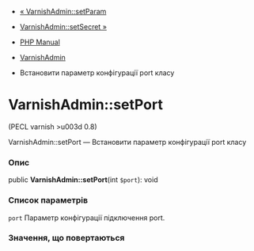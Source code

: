 - [« VarnishAdmin::setParam](varnishadmin.setparam.md)
- [VarnishAdmin::setSecret »](varnishadmin.setsecret.md)

- [PHP Manual](index.md)
- [VarnishAdmin](class.varnishadmin.md)
- Встановити параметр конфігурації port класу

# VarnishAdmin::setPort

(PECL varnish \>u003d 0.8)

VarnishAdmin::setPort — Встановити параметр конфігурації port класу

### Опис

public **VarnishAdmin::setPort**(int `$port`): void

### Список параметрів

`port`
Параметр конфігурації підключення port.

### Значення, що повертаються
